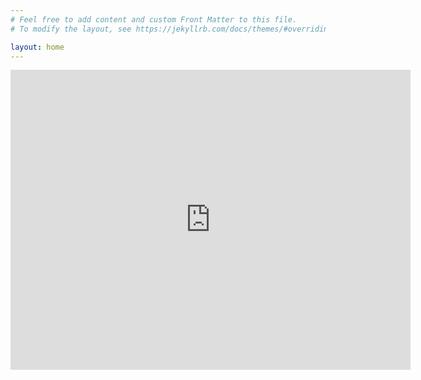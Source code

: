 ```yaml
---
# Feel free to add content and custom Front Matter to this file.
# To modify the layout, see https://jekyllrb.com/docs/themes/#overriding-theme-defaults

layout: home
---
```



<div class="map-responsive">
<iframe src="https://www.google.com/maps/d/embed?mid=1FqcMsRAuV2iPGIX4JF71c2yeLRBzLUus&hl=en&ehbc=2E312F" width="640" height="480"  frameborder=”0” style=”border:0” allowfullscreen></iframe>
</div>
